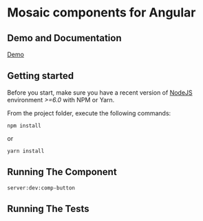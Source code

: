 # Mosaic components for Angular

<p align="center"></p>

## Demo and Documentation
<a href="#" target="_blank">Demo</a>

## Getting started

Before you start, make sure you have a recent version of [NodeJS](http://nodejs.org/) environment *>=6.0* with NPM or Yarn.

From the project folder, execute the following commands:

```shell
npm install
```
or 
```shell
yarn install
```

## Running The Component
```shell
server:dev:comp-button
```

## Running The Tests
